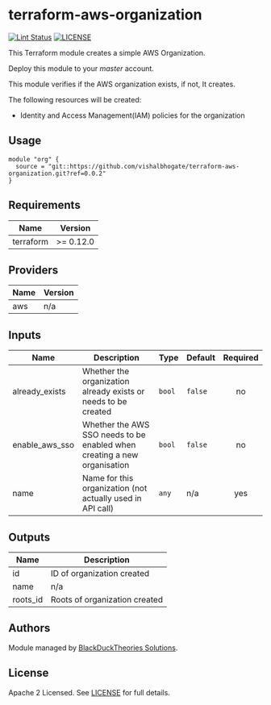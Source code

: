 # terraform-aws-organization

[![Lint Status](https://github.com/vishalbhogate/terraform-aws-organization/workflows/Lint/badge.svg)](https://github.com/vishalbhogate/terraform-aws-organization/actions)
[![LICENSE](https://img.shields.io/github/license/vishalbhogate/terraform-aws-organization)](https://github.com/vishalbhogate/terraform-aws-organization/blob/master/LICENSE)

This Terraform module creates a simple AWS Organization.

Deploy this module to your _master_ account.

This module verifies if the AWS organization exists, if not, It creates.

The following resources will be created:
- Identity and Access Management(IAM) policies for the organization

## Usage

```hcl
module "org" {
  source = "git::https://github.com/vishalbhogate/terraform-aws-organization.git?ref=0.0.2"
}
```

<!--- BEGIN_TF_DOCS --->

## Requirements

| Name | Version |
|------|---------|
| terraform | >= 0.12.0 |

## Providers

| Name | Version |
|------|---------|
| aws | n/a |

## Inputs

| Name | Description | Type | Default | Required |
|------|-------------|------|---------|:--------:|
| already\_exists | Whether the organization already exists or needs to be created | `bool` | `false` | no |
| enable\_aws\_sso | Whether the AWS SSO needs to be enabled when creating a new organisation | `bool` | `false` | no |
| name | Name for this organization (not actually used in API call) | `any` | n/a | yes |

## Outputs

| Name | Description |
|------|-------------|
| id | ID of organization created |
| name | n/a |
| roots\_id | Roots of organization created |

<!--- END_TF_DOCS --->

## Authors

Module managed by [BlackDuckTheories Solutions](https://github.com/vishalbhogate).

## License

Apache 2 Licensed. See [LICENSE](https://github.com/vishalbhogate/terraform-aws-organization/blob/master/LICENSE) for full details.
